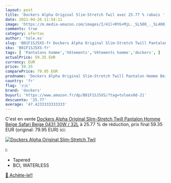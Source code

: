 ```yaml
---
layout: post
title: 'Dockers Alpha Original Slim-Stretch Twil avec 25.77 % rabais '
date: 2021-04-26 11:54:11
image: 'https://m.media-amazon.com/images/I/41l+RYG+MjL._SL500_._SL400_.jpg'
comments: true
category: ofertas
author: 'tole.es'
slug: 'B01F1SJ5XS-fr Dockers Alpha Original Slim-Stretch Twill Pantalon Homme...'
sku: 'B01F1SJ5XS-fr'
tags: [ 'Pantalons homme','Vêtements','Vêtements homme','dockers', ]
actualPrice: 59.35 EUR
currency: EUR
price: 59.35
comparePrice: 79.95 EUR
prodname: 'Dockers Alpha Original Slim-Stretch Twill Pantalon Homme Beige  Safari Beige 0431  30W / 32L'
country: 'fr'
flag: '🇫🇷'
brand: 'dockers'
buyurl: 'https://www.amazon.fr/dp/B01F1SJ5XS/?tag=tolees0d-21'
descuento: '25.77'
average: '47.4233333333333'
---
```


C'est en vente [Dockers Alpha Original Slim-Stretch Twill Pantalon Homme Beige  Safari Beige 0431  30W / 32L](https://www.amazon.fr/dp/B01F1SJ5XS/?tag=tolees0d-21)  à  25.77 % de réduction, prix final  59.35 EUR (original: 79.95 EUR) ici:

[![Dockers Alpha Original Slim-Stretch Twil](https://m.media-amazon.com/images/I/41l+RYG+MjL._SL500_._SL400_.jpg)](https://www.amazon.fr/dp/B01F1SJ5XS/?tag=tolees0d-21)

ℹ️:

- Tapered
- BCI, WATERLESS

[🛒 Achète-le!!](https://www.amazon.fr/dp/B01F1SJ5XS/?tag=tolees0d-21)
